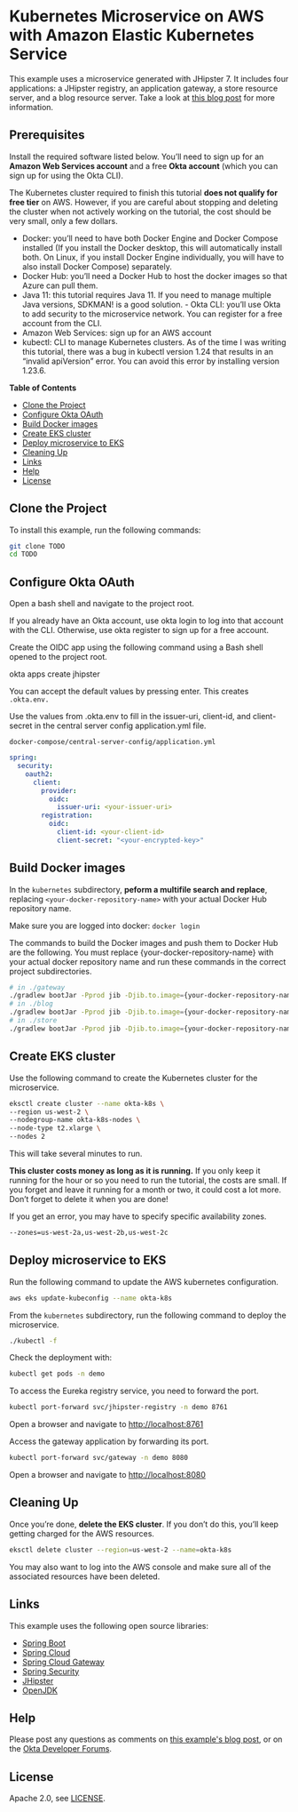 # Kubernetes Microservice on AWS with Amazon Elastic Kubernetes Service

This example uses a microservice generated with JHipster 7. It includes four applications: a JHipster registry, an application gateway, a store resource server, and a blog resource server. Take a look at [this blog post](TODO) for more information.

## Prerequisites

Install the required software listed below. You’ll need to sign up for an **Amazon Web Services account** and a free **Okta account** (which you can sign up for using the Okta CLI). 

The Kubernetes cluster required to finish this tutorial **does not qualify for free tier** on AWS. However, if you are careful about stopping and deleting the cluster when not actively working on the tutorial, the cost should be very small, only a few dollars.

- Docker: you’ll need to have both Docker Engine and Docker Compose installed (If you install the Docker desktop, this will automatically install both. On Linux, if you install Docker Engine individually, you will have to also install Docker Compose) separately.
- Docker Hub: you’ll need a Docker Hub to host the docker images so that Azure can pull them.
- Java 11: this tutorial requires Java 11. If you need to manage multiple Java versions, SDKMAN! is a good solution. - Okta CLI: you’ll use Okta to add security to the microservice network. You can register for a free account from the CLI.
- Amazon Web Services: sign up for an AWS account
- kubectl: CLI to manage Kubernetes clusters. As of the time I was writing this tutorial, there was a bug in kubectl version 1.24 that results in an “invalid apiVersion” error. You can avoid this error by installing version 1.23.6.

**Table of Contents**

* [Clone the Project](#clone-the-project)
* [Configure Okta OAuth](#configure-okta-oauth)
* [Build Docker images](#build-docker-images)
* [Create EKS cluster](create-eks-cluster)
* [Deploy microservice to EKS](deploy-microservice-to-eks)
* [Cleaning Up](cleaning-up)
* [Links](#links)
* [Help](#help)
* [License](#license)


## Clone the Project

To install this example, run the following commands:

```bash
git clone TODO
cd TODO
```


## Configure Okta OAuth

Open a bash shell and navigate to the project root.

If you already have an Okta account, use okta login to log into that account with the CLI. Otherwise, use okta register to sign up for a free account.

Create the OIDC app using the following command using a Bash shell opened to the project root.

okta apps create jhipster

You can accept the default values by pressing enter. This creates `.okta.env.`

Use the values from .okta.env to fill in the issuer-uri, client-id, and client-secret in the central server config application.yml file.

`docker-compose/central-server-config/application.yml`
```yaml
spring:
  security:
    oauth2:
      client:
        provider:
          oidc:
            issuer-uri: <your-issuer-uri>
        registration:
          oidc:
            client-id: <your-client-id>
            client-secret: "<your-encrypted-key>"
 ```
 
 ## Build Docker images
 
In the `kubernetes` subdirectory, **peform a multifile search and replace**, replacing `<your-docker-repository-name>` with your actual Docker Hub repository name.
 
 Make sure you are logged into docker: `docker login`
 
 The commands to build the Docker images and push them to Docker Hub are the following. You must replace {your-docker-repository-name} with your actual docker repository name and run these commands in the correct project subdirectories.

```bash
# in ./gateway
./gradlew bootJar -Pprod jib -Djib.to.image={your-docker-repository-name}/gateway
# in ./blog
./gradlew bootJar -Pprod jib -Djib.to.image={your-docker-repository-name}/blog
# in ./store
./gradlew bootJar -Pprod jib -Djib.to.image={your-docker-repository-name}/store
```

## Create EKS cluster


Use the following command to create the Kubernetes cluster for the microservice.

```bash
eksctl create cluster --name okta-k8s \
--region us-west-2 \
--nodegroup-name okta-k8s-nodes \
--node-type t2.xlarge \
--nodes 2
```

This will take several minutes to run.

**This cluster costs money as long as it is running.** If you only keep it running for the hour or so you need to run the tutorial, the costs are small. If you forget and leave it running for a month or two, it could cost a lot more. Don’t forget to delete it when you are done!

If you get an error, you may have to specify specific availability zones.
```bash
--zones=us-west-2a,us-west-2b,us-west-2c
```

 ## Deploy microservice to EKS
 
Run the following command to update the AWS kubernetes configuration.

```bash
aws eks update-kubeconfig --name okta-k8s
```

From the `kubernetes` subdirectory, run the following command to deploy the microservice.

```bash
./kubectl -f
```

Check the deployment with:
```bash
kubectl get pods -n demo
```
To access the Eureka registry service, you need to forward the port.

```bash
kubectl port-forward svc/jhipster-registry -n demo 8761
```

Open a browser and navigate to [http://localhost:8761](http://localhost:8761)

Access the gateway application by forwarding its port.
```bash
kubectl port-forward svc/gateway -n demo 8080
```
Open a browser and navigate to [http://localhost:8080](http://localhost:8080)

## Cleaning Up

Once you’re done, **delete the EKS cluster**. If you don’t do this, you’ll keep getting charged for the AWS resources.

 ```bash
 eksctl delete cluster --region=us-west-2 --name=okta-k8s
 ```
 You may also want to log into the AWS console and make sure all of the associated resources have been deleted.
 
 
## Links

This example uses the following open source libraries:

* [Spring Boot](https://spring.io/projects/spring-boot)
* [Spring Cloud](https://spring.io/projects/spring-cloud)
* [Spring Cloud Gateway](https://spring.io/projects/spring-cloud-gateway)
* [Spring Security](https://spring.io/projects/spring-security)
* [JHipster](https://www.jhipster.tech)
* [OpenJDK](https://openjdk.java.net/)


## Help

Please post any questions as comments on [this example's blog post][blog], or on the [Okta Developer Forums](https://devforum.okta.com/).

## License

Apache 2.0, see [LICENSE](LICENSE).

[blog]: TODO
 
